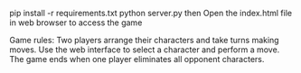 pip install -r requirements.txt
python server.py
then Open the index.html file in web browser to access the game 

Game rules:
Two players arrange their characters and take turns making moves.
Use the web interface to select a character and perform a move.
The game ends when one player eliminates all opponent characters.
